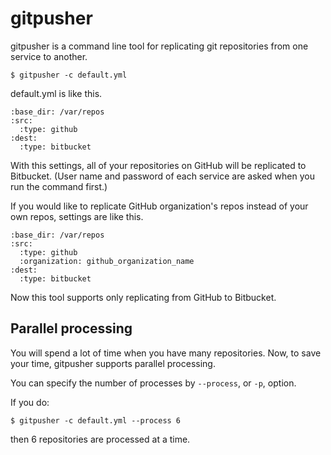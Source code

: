 # gitpusher

gitpusher is a command line tool for replicating git repositories from one service to another.

```
$ gitpusher -c default.yml
```

default.yml is like this.

```
:base_dir: /var/repos
:src:
  :type: github
:dest:
  :type: bitbucket
```

With this settings, all of your repositories on GitHub will be replicated to Bitbucket.
(User name and password of each service are asked when you run the command first.)

If you would like to replicate GitHub organization's repos instead of your own repos, settings are like this.

```
:base_dir: /var/repos
:src:
  :type: github
  :organization: github_organization_name
:dest:
  :type: bitbucket
```

Now this tool supports only replicating from GitHub to Bitbucket.

## Parallel processing

You will spend a lot of time when you have many repositories.
Now, to save your time, gitpusher supports parallel processing.

You can specify the number of processes by `--process`, or `-p`, option.

If you do:

```
$ gitpusher -c default.yml --process 6
```

then 6 repositories are processed at a time.
